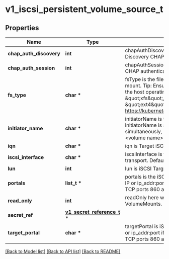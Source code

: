 # v1_iscsi_persistent_volume_source_t

## Properties
Name | Type | Description | Notes
------------ | ------------- | ------------- | -------------
**chap_auth_discovery** | **int** | chapAuthDiscovery defines whether support iSCSI Discovery CHAP authentication | [optional] 
**chap_auth_session** | **int** | chapAuthSession defines whether support iSCSI Session CHAP authentication | [optional] 
**fs_type** | **char \*** | fsType is the filesystem type of the volume that you want to mount. Tip: Ensure that the filesystem type is supported by the host operating system. Examples: \&quot;ext4\&quot;, \&quot;xfs\&quot;, \&quot;ntfs\&quot;. Implicitly inferred to be \&quot;ext4\&quot; if unspecified. More info: https://kubernetes.io/docs/concepts/storage/volumes#iscsi | [optional] 
**initiator_name** | **char \*** | initiatorName is the custom iSCSI Initiator Name. If initiatorName is specified with iscsiInterface simultaneously, new iSCSI interface &lt;target portal&gt;:&lt;volume name&gt; will be created for the connection. | [optional] 
**iqn** | **char \*** | iqn is Target iSCSI Qualified Name. | 
**iscsi_interface** | **char \*** | iscsiInterface is the interface Name that uses an iSCSI transport. Defaults to &#39;default&#39; (tcp). | [optional] 
**lun** | **int** | lun is iSCSI Target Lun number. | 
**portals** | **list_t \*** | portals is the iSCSI Target Portal List. The Portal is either an IP or ip_addr:port if the port is other than default (typically TCP ports 860 and 3260). | [optional] 
**read_only** | **int** | readOnly here will force the ReadOnly setting in VolumeMounts. Defaults to false. | [optional] 
**secret_ref** | [**v1_secret_reference_t**](v1_secret_reference.md) \* |  | [optional] 
**target_portal** | **char \*** | targetPortal is iSCSI Target Portal. The Portal is either an IP or ip_addr:port if the port is other than default (typically TCP ports 860 and 3260). | 

[[Back to Model list]](../README.md#documentation-for-models) [[Back to API list]](../README.md#documentation-for-api-endpoints) [[Back to README]](../README.md)



